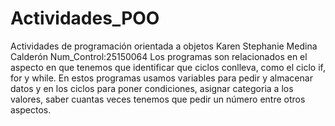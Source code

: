 # Actividades_POO
Actividades de programación orientada a objetos
Karen Stephanie Medina Calderón
Num_Control:25150064
Los programas son relacionados en el aspecto en que tenemos que identificar que ciclos conlleva, como el ciclo if, for y while. En estos programas usamos variables para pedir y almacenar datos y en los ciclos para poner condiciones, asignar categoria a los valores, saber cuantas veces tenemos que pedir un número entre otros aspectos.
